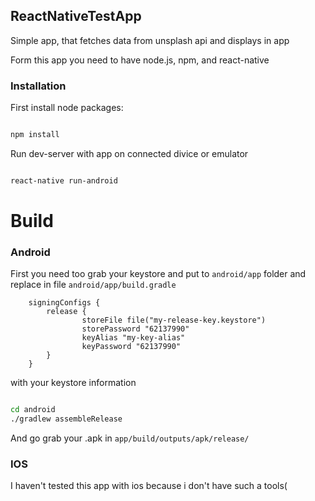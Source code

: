 ## ReactNativeTestApp

Simple app, that fetches data from unsplash api and displays in app

Form this app you need to have node.js, npm, and react-native

### Installation

First install node packages:

```sh

npm install

```

Run dev-server with app on connected divice or emulator

```sh

react-native run-android                  

```

# Build

### Android

First you need too grab your keystore and put to `android/app` folder and replace in file `android/app/build.gradle`

```
    signingConfigs {
        release {
                storeFile file("my-release-key.keystore")
                storePassword "62137990"
                keyAlias "my-key-alias"
                keyPassword "62137990"
        }
    }
```
with your keystore information

```sh

cd android
./gradlew assembleRelease

```

And go grab your .apk in `app/build/outputs/apk/release/` 


### IOS

I haven't tested this app with ios because i don't have such a tools(
